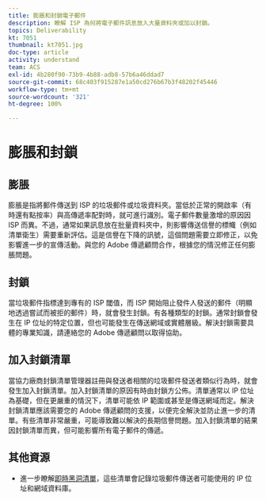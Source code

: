 ```yaml
---
title: 膨脹和封鎖電子郵件
description: 瞭解 ISP 為何將電子郵件訊息放入大量資料夾或加以封鎖。
topics: Deliverability
kt: 7051
thumbnail: kt7051.jpg
doc-type: article
activity: understand
team: ACS
exl-id: 4b280f90-73b9-4b88-adb8-57b6a46ddad7
source-git-commit: 68c403f915287e1a50cd276b67b3f48202f45446
workflow-type: tm+mt
source-wordcount: '321'
ht-degree: 100%

---
```


# 膨脹和封鎖

## 膨脹

膨脹是指將郵件傳送到 ISP 的垃圾郵件或垃圾資料夾。當低於正常的開啟率（有時還有點按率）與高傳遞率配對時，就可進行識別。電子郵件數量激增的原因因 ISP 而異。不過，通常如果訊息放在批量資料夾中，則影響傳送信譽的標幟（例如清單衛生）需要重新評估。這是信譽在下降的訊號，這個問題需要立即修正，以免影響進一步的宣傳活動。與您的 Adobe 傳遞顧問合作，根據您的情況修正任何膨脹問題。

## 封鎖

當垃圾郵件指標達到專有的 ISP 閾值，而 ISP 開始阻止發件人發送的郵件（明顯地透過嘗試而被拒的郵件）時，就會發生封鎖。有各種類型的封鎖。通常封鎖會發生在 IP 位址的特定位置，但也可能發生在傳送網域或實體層級。解決封鎖需要具體的專業知識，請連絡您的 Adobe 傳遞顧問以取得協助。

## 加入封鎖清單

當協力廠商封鎖清單管理器註冊與發送者相關的垃圾郵件發送者類似行為時，就會發生加入封鎖清單。加入封鎖清單的原因有時由封鎖方公佈。清單通常以 IP 位址為基礎，但在更嚴重的情況下，清單可能依 IP 範圍或甚至是傳送網域而定。解決封鎖清單應該需要您的 Adobe 傳遞顧問的支援，以便完全解決並防止進一步的清單。有些清單非常嚴重，可能導致難以解決的長期信譽問題。加入封鎖清單的結果因封鎖清單而異，但可能影響所有電子郵件的傳遞。

## 其他資源

* 進一步瞭解[即時黑洞清單](/help/additional-resources/blocklist-databases.md)，這些清單會記錄垃圾郵件傳送者可能使用的 IP 位址和網域資料庫。
